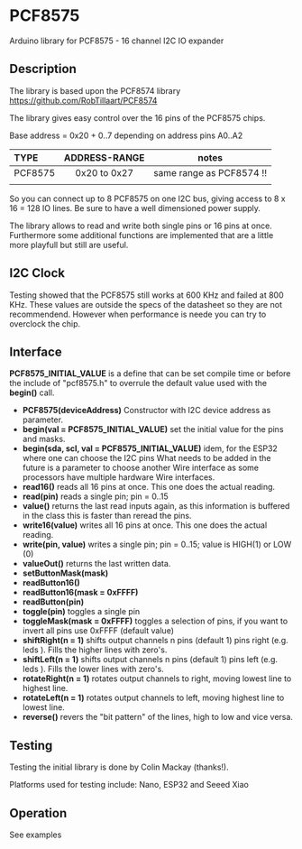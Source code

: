 # PCF8575

Arduino library for PCF8575 - 16 channel I2C IO expander

## Description

The library is based upon the PCF8574 library  https://github.com/RobTillaart/PCF8574

The library gives easy control over the 16 pins of the PCF8575 chips.

Base address = 0x20 + 0..7 depending on address pins A0..A2

| TYPE     | ADDRESS-RANGE | notes |
|:----|:----:|:----:|
|PCF8575   | 0x20 to 0x27 | same range as PCF8574 !! |
|       |     |    |

So you can connect up to 8 PCF8575 on one I2C bus, giving access 
to 8 x 16 = 128 IO lines. Be sure to have a well dimensioned power supply.

The library allows to read and write both single pins or 16 pins at once.
Furthermore some additional functions are implemented that are a little more
playfull but still are useful.

## I2C Clock

Testing showed that the PCF8575 still works at 600 KHz and failed at 800 KHz.
These values are outside the specs of the datasheet so they are not recommendend.
However when performance is neede you can try to overclock the chip. 

## Interface

**PCF8575_INITIAL_VALUE** is a define that can be set compile time or before
the include of "pcf8575.h" to overrule the default value used with the 
**begin()** call.

- **PCF8575(deviceAddress)** Constructor with I2C device address as parameter.
- **begin(val = PCF8575_INITIAL_VALUE)** set the initial value for the pins and masks.
- **begin(sda, scl, val = PCF8575_INITIAL_VALUE)** idem, for the ESP32 where one can choose the I2C pins
What needs to be added in the future is a parameter to choose another Wire interface
as some processors have multiple hardware Wire interfaces.
- **read16()** reads all 16 pins at once. This one does the actual reading.
- **read(pin)** reads a single pin; pin = 0..15
- **value()** returns the last read inputs again, as this information is buffered 
in the class this is faster than reread the pins.
- **write16(value)** writes all 16 pins at once. This one does the actual reading.
- **write(pin, value)** writes a single pin; pin = 0..15; value is HIGH(1) or LOW (0)
- **valueOut()** returns the last written data. 
- **setButtonMask(mask)** 
- **readButton16()**
- **readButton16(mask = 0xFFFF)**
- **readButton(pin)**
- **toggle(pin)** toggles a single pin
- **toggleMask(mask = 0xFFFF)** toggles a selection of pins, 
if you want to invert all pins use 0xFFFF (default value)
- **shiftRight(n = 1)** shifts output channels n pins (default 1) pins right (e.g. leds ). 
Fills the higher lines with zero's.
- **shiftLeft(n = 1)**  shifts output channels n pins (default 1) pins left (e.g. leds ).
Fills the lower lines with zero's.
- **rotateRight(n = 1)** rotates output channels to right, moving lowest line to highest line.
- **rotateLeft(n = 1)** rotates output channels to left, moving highest line to lowest line.
- **reverse()** revers the "bit pattern" of the lines, high to low and vice versa.

## Testing

Testing the initial library is done by Colin Mackay (thanks!).

Platforms used for testing include: Nano, ESP32 and Seeed Xiao


## Operation

See examples
